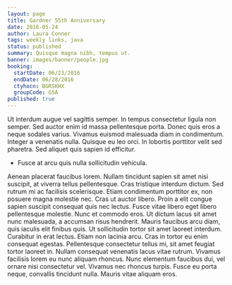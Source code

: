 ```yaml
---
layout: page
title: Gardner 55th Anniversary
date: 2016-05-24
author: Laura Conner
tags: weekly links, java
status: published
summary: Quisque magna nibh, tempus ut.
banner: images/banner/people.jpg
booking:
  startDate: 06/23/2016
  endDate: 06/28/2016
  ctyhocn: BGRSKHX
  groupCode: G5A
published: true
---
```

Ut interdum augue vel sagittis semper. In tempus consectetur ligula non semper. Sed auctor enim id massa pellentesque porta. Donec quis eros a neque sodales varius. Vivamus euismod malesuada diam in condimentum. Integer a venenatis nulla. Quisque eu leo orci. In lobortis porttitor velit sed pharetra. Sed aliquet quis sapien id efficitur.

* Fusce at arcu quis nulla sollicitudin vehicula.

Aenean placerat faucibus lorem. Nullam tincidunt sapien sit amet nisi suscipit, at viverra tellus pellentesque. Cras tristique interdum dictum. Sed rutrum mi ac facilisis scelerisque. Etiam condimentum porttitor ex, non posuere magna molestie nec. Cras ut auctor libero. Proin a elit congue sapien suscipit consequat quis nec lectus. Fusce vitae libero eget libero pellentesque molestie. Nunc et commodo eros. Ut dictum lacus sit amet nunc malesuada, a accumsan risus hendrerit. Mauris faucibus arcu diam, quis iaculis elit finibus quis. Ut sollicitudin tortor sit amet laoreet interdum.
Curabitur in erat lectus. Etiam non lacinia arcu. Cras in tortor eu enim consequat egestas. Pellentesque consectetur tellus mi, sit amet feugiat tortor laoreet in. Nullam consequat venenatis lacus vitae rutrum. Vivamus facilisis lorem eu nunc aliquam rhoncus. Nunc elementum faucibus dui, vel ornare nisi consectetur vel. Vivamus nec rhoncus turpis. Fusce eu porta neque, convallis tincidunt nulla. Mauris vitae aliquam eros.
